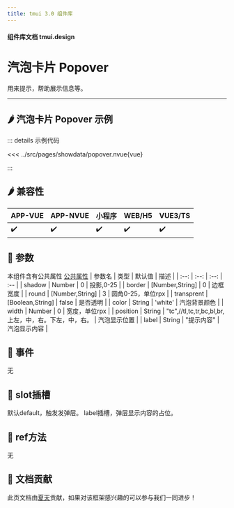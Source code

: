 ```yaml
---
title: tmui 3.0 组件库
---
```


<script setup>
import webview from '../components/mobileWebview.vue'
</script>

#### 组件库文档 tmui.design

# 汽泡卡片 Popover
用来提示，帮助展示信息等。

---

## :hot_pepper: 汽泡卡片 Popover 示例

<webview url="https://tmui.design/h5/#/pages/showdata/popover"></webview>

::: details 示例代码

<<< ../src/pages/showdata/popover.nvue{vue}

:::


## :hot_pepper: 兼容性

| APP-VUE | APP-NVUE | 小程序 | WEB/H5 | VUE3/TS |
| --- | --- | --- | --- | --- |
| :heavy_check_mark: | :heavy_check_mark: | :heavy_check_mark: | :heavy_check_mark: | :heavy_check_mark: |

## :seedling: 参数
本组件含有公共属性 [公共属性](/spec/组件公共样式.html)
| 参数名 | 类型 | 默认值 | 描述 |
| :--: | :--: | :--: | :-- |
| shadow | Number | 0 | 投影,0-25 |
| border | [Number,String] | 0 | 边框宽度 |
| round | [Number,String] | 3 | 圆角0-25，单位rpx |
| transprent | [Boolean,String] | false | 是否透明 |
| color | String | 'white' | 汽泡背景颜色 |
| width | Number | 0 | 宽度，单位rpx |
| position | String | "tc",//tl,tc,tr,bc,bl,br,上左，中，右。下左，中，右。 | 汽泡显示位置 |
| label | String | "提示内容" | 汽泡显示内容 |


## :rose: 事件
无

## :corn: slot插槽
默认default，触发发弹层。
label插槽，弹层显示内容的占位。

## :green_salad: ref方法
无

## :couplekiss: 文档贡献
此页文档由[夏天](https://gitee.com/Xia_5718)贡献，如果对该框架感兴趣的可以参与我们一同进步！